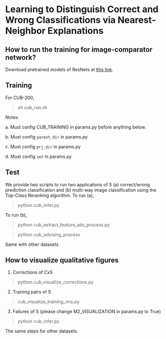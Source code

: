 # Learning to Distinguish Correct and Wrong Classifications via Nearest-Neighbor Explanations
## How to run the training for image-comparator network?

Download pretrained models of ResNets at [this link](https://drive.google.com/drive/folders/1pC_5bEi5DryDZCaKb51dzCE984r8EnqW?usp=sharing).

## Training

For CUB-200,
> sh cub_run.sh

Notes:

a. Must config CUB_TRAINING in params.py before anything below.

b. Must config `parent_dir` in params.py

c. Must config `prj_dir` in params.py

d. Must config `set` in params.py


## Test
We provide two scripts to run two applications of S (a) correct/wrong prediction classification and (b) multi-way image classification using the Top-Class Reranking algorithm.
To run (a),

> python cub_infer.py

To run (b),

> python cub_extract_feature_adv_process.py

> python cub_advising_process

Same with other datasets.

## How to visualize qualitative figures
1. Corrections of CxS
> python cub_visualize_corrections.py
2. Training pairs of S
> cub_visualize_training_nns.py
3. Failures of S (please change M2_VISUALIZATION in params.py to True)
> python cub_infer.py

The same steps for other datasets.



